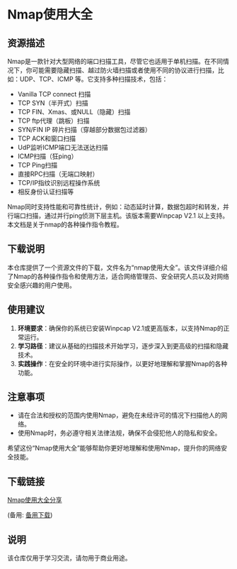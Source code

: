 # Nmap使用大全

## 资源描述

Nmap是一款针对大型网络的端口扫描工具，尽管它也适用于单机扫描。在不同情况下，你可能需要隐藏扫描、越过防火墙扫描或者使用不同的协议进行扫描，比如：UDP、TCP、ICMP 等。它支持多种扫描技术，包括：

- Vanilla TCP connect 扫描
- TCP SYN（半开式）扫描
- TCP FIN、Xmas、或NULL（隐藏）扫描
- TCP ftp代理（跳板）扫描
- SYN/FIN IP 碎片扫描（穿越部分数据包过滤器）
- TCP ACK和窗口扫描
- UdP监听ICMP端口无法送达扫描
- ICMP扫描（狂ping）
- TCP Ping扫描
- 直接RPC扫描（无端口映射）
- TCP/IP指纹识别远程操作系统
- 相反身份认证扫描等

Nmap同时支持性能和可靠性统计，例如：动态延时计算，数据包超时和转发，并行端口扫描，通过并行ping侦测下层主机。该版本需要Winpcap V2.1 以上支持。本文档是关于nmap的各种操作指令教程。

## 下载说明

本仓库提供了一个资源文件的下载，文件名为“nmap使用大全”。该文件详细介绍了Nmap的各种操作指令和使用方法，适合网络管理员、安全研究人员以及对网络安全感兴趣的用户使用。

## 使用建议

1. **环境要求**：确保你的系统已安装Winpcap V2.1或更高版本，以支持Nmap的正常运行。
2. **学习路径**：建议从基础的扫描技术开始学习，逐步深入到更高级的扫描和隐藏技术。
3. **实践操作**：在安全的环境中进行实际操作，以更好地理解和掌握Nmap的各种功能。

## 注意事项

- 请在合法和授权的范围内使用Nmap，避免在未经许可的情况下扫描他人的网络。
- 使用Nmap时，务必遵守相关法律法规，确保不会侵犯他人的隐私和安全。

希望这份“Nmap使用大全”能够帮助你更好地理解和使用Nmap，提升你的网络安全技能。

## 下载链接
[Nmap使用大全分享](https://pan.quark.cn/s/7e8410ddc2c4) 

(备用: [备用下载](https://pan.baidu.com/s/1ZwUGBXizBwsaRRsmLn-BjA?pwd=1234))

## 说明

该仓库仅用于学习交流，请勿用于商业用途。
